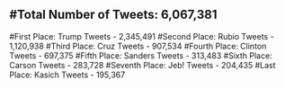 #Total Number of Tweets: 6,067,381 
---
#First Place: Trump Tweets - 2,345,491
#Second Place: Rubio Tweets - 1,120,938
#Third Place: Cruz Tweets - 907,534
#Fourth Place: Clinton Tweets - 697,375
#Fifth Place: Sanders Tweets - 313,483
#Sixth Place: Carson Tweets - 283,728
#Seventh Place: Jeb! Tweets - 204,435
#Last Place: Kasich Tweets - 195,367
